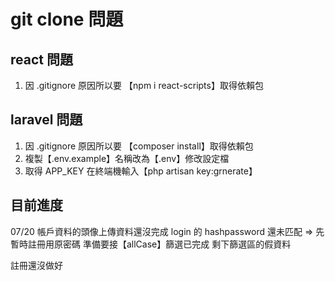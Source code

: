 # git clone 問題

## react 問題

1. 因 .gitignore 原因所以要 【npm i react-scripts】取得依賴包

## laravel 問題

1. 因 .gitignore 原因所以要 【composer install】取得依賴包
2. 複製【.env.example】名稱改為【.env】修改設定檔
3. 取得 APP_KEY 在終端機輸入【php artisan key:grnerate】

## 目前進度

07/20 帳戶資料的頭像上傳資料還沒完成
login 的 hashpassword 還未匹配 => 先暫時註冊用原密碼
準備要接【allCase】篩選已完成 剩下篩選區的假資料

註冊還沒做好

